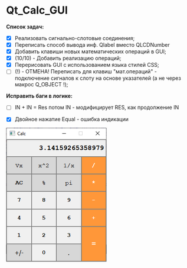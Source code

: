 # Qt_Calc_GUI

**Список задач:**

- [x] Реализовать сигнально-слотовые соединения;
- [x] Переписать способ вывода инф. Qlabel вместо QLCDNumber
- [x] Добавить клавиши новых математических операций в GUI;
- [x] (10/10) - Добавить реализацию операций;
- [x] Перерисовать GUI с использованием языка стилей CSS;
- [ ] (!) - ОТМЕНА! Переписать для клавиш "мат.операций" - подключение сигналов к слоту на основе указателей
(а не через макрос Q_OBJECT !);

**Исправить баги в логике:**

- [ ] IN + IN = Res потом IN - модифицирует RES, как продолжение IN
- [x] Двойное нажатие Equal  - ошибка индикации


![GitHub Logo](/resourse/title.png)
